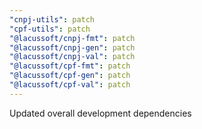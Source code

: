 ```yaml
---
"cnpj-utils": patch
"cpf-utils": patch
"@lacussoft/cnpj-fmt": patch
"@lacussoft/cnpj-gen": patch
"@lacussoft/cnpj-val": patch
"@lacussoft/cpf-fmt": patch
"@lacussoft/cpf-gen": patch
"@lacussoft/cpf-val": patch
---
```


Updated overall development dependencies
